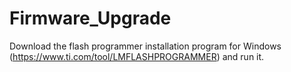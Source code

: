 # Firmware_Upgrade

Download the flash programmer installation program for Windows (https://www.ti.com/tool/LMFLASHPROGRAMMER) and run it.

